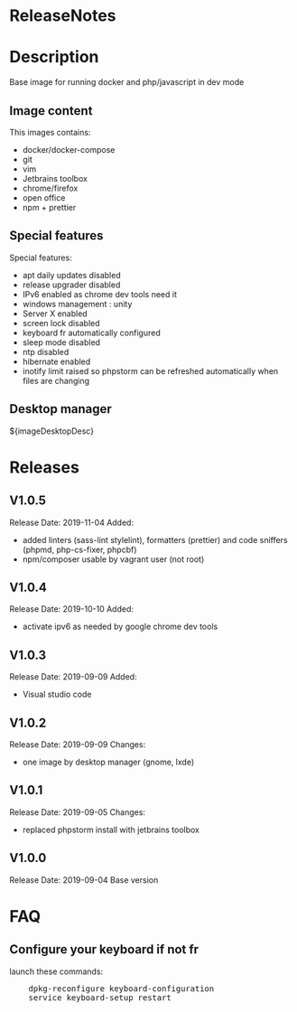 # ReleaseNotes

# Description
Base image for running docker and php/javascript in dev mode

## Image content
This images contains:
 - docker/docker-compose
 - git
 - vim
 - Jetbrains toolbox
 - chrome/firefox
 - open office
 - npm + prettier

## Special features
Special features:
  - apt daily updates disabled
  - release upgrader disabled
  - IPv6 enabled as chrome dev tools need it
  - windows management : unity
  - Server X enabled
  - screen lock disabled
  - keyboard fr automatically configured
  - sleep mode disabled
  - ntp disabled
  - hibernate enabled
  - inotify limit raised so phpstorm can be refreshed automatically when files are changing
  
## Desktop manager
${imageDesktopDesc}

# Releases
## V1.0.5
Release Date: 2019-11-04
Added:
  - added linters (sass-lint stylelint), formatters (prettier) and code sniffers (phpmd, php-cs-fixer, phpcbf)
  - npm/composer usable by vagrant user (not root)

## V1.0.4
Release Date: 2019-10-10
Added:
  - activate ipv6 as needed by google chrome dev tools

## V1.0.3
Release Date: 2019-09-09
Added:
  - Visual studio code

## V1.0.2
Release Date: 2019-09-09
Changes:
 - one image by desktop manager (gnome, lxde)

## V1.0.1
Release Date: 2019-09-05
Changes:
 - replaced phpstorm install with jetbrains toolbox

## V1.0.0
Release Date: 2019-09-04
Base version 

# FAQ
## Configure your keyboard if not fr
launch these commands:

<pre>
    dpkg-reconfigure keyboard-configuration
    service keyboard-setup restart
</pre>
